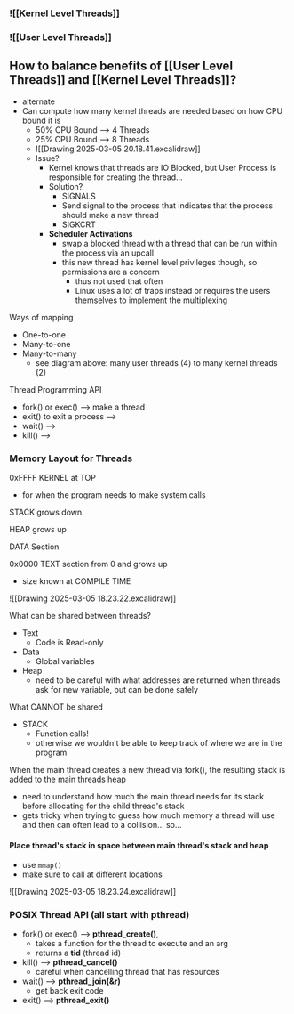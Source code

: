 ### ![[Kernel Level Threads]]
### ![[User Level Threads]]

## How to balance benefits of [[User Level Threads]] and [[Kernel Level Threads]]?
- alternate
- Can compute how many kernel threads are needed based on how CPU bound it is
	- 50% CPU Bound --> 4 Threads
	- 25% CPU Bound --> 8 Threads
	- ![[Drawing 2025-03-05 20.18.41.excalidraw]]
	- Issue?
		- Kernel knows that threads are IO Blocked, but User Process is responsible for creating the thread...
		- Solution?
			- SIGNALS
			- Send signal to the process that indicates that the process should make a new thread
			- SIGKCRT
		- **Scheduler Activations**
			- swap a blocked thread with a thread that can be run within the process via an upcall
			- this new thread has kernel level privileges though, so permissions are a concern
				- thus not used that often
				- Linux uses a lot of traps instead or requires the users themselves to implement the multiplexing

Ways of mapping
- One-to-one
- Many-to-one
- Many-to-many
	- see diagram above: many user threads (4) to many kernel threads (2)

Thread Programming API
- fork() or exec() --> make a thread
- exit() to exit a process --> 
- wait() --> 
- kill() --> 

### Memory Layout for Threads

0xFFFF  KERNEL at TOP
- for when the program needs to make system calls

STACK grows down

HEAP grows up

DATA Section

0x0000 TEXT section from 0 and grows up
- size known at COMPILE TIME

![[Drawing 2025-03-05 18.23.22.excalidraw]]


What can be shared between threads?
- Text
	- Code is Read-only
- Data
	- Global variables
- Heap
	- need to be careful with what addresses are returned when threads ask for new variable, but can be done safely

What CANNOT be shared
- STACK
	- Function calls!
	- otherwise we wouldn't be able to keep track of where we are in the program

When the main thread creates a new thread via fork(), the resulting stack is added to the main threads heap
- need to understand how much the main thread needs for its stack before allocating for the child thread's stack
- gets tricky when trying to guess how much memory a thread will use and then can often lead to a collision... so...

#### Place thread's stack in space between main thread's stack and heap
- use `mmap()` 
- make sure to call at different locations

![[Drawing 2025-03-05 18.23.24.excalidraw]]


### POSIX Thread API (all start with pthread)
- fork() or exec() --> **pthread_create()**, 
	- takes a function for the thread to execute and an arg
	- returns a **tid** (thread id)
- kill() --> **pthread_cancel()**
	- careful when cancelling thread that has resources
- wait() --> **pthread_join(&r)**
	- get back exit code
- exit() --> **pthread_exit()**


